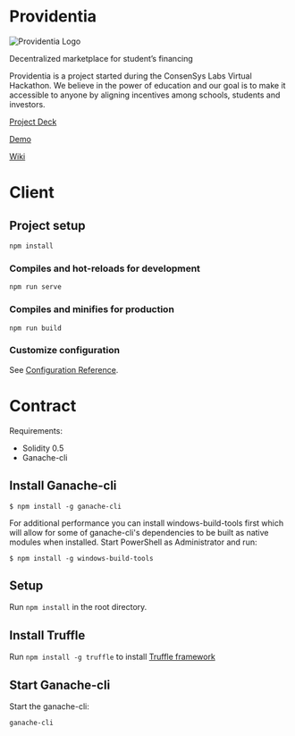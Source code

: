 # Providentia

![Providentia Logo](https://providentia.network/providentia-logo-color.png)

Decentralized marketplace for student’s financing

Providentia is a project started during the ConsenSys Labs Virtual Hackathon. We believe in the power of education and our goal is to make it accessible to anyone by aligning incentives among schools, students and investors. 

[Project Deck](https://docs.google.com/presentation/d/1fpNgI7xpRjkgp3_P1mCDgFF6ZIZ72lnBsix1NoXmHXY/edit?usp=sharing)

[Demo](https://providentia.network)

[Wiki](https://github.com/ugolino/providentia/wiki)

# Client

## Project setup
```
npm install
```

### Compiles and hot-reloads for development
```
npm run serve
```

### Compiles and minifies for production
```
npm run build
```


### Customize configuration
See [Configuration Reference](https://cli.vuejs.org/config/).


# Contract

Requirements:
* Solidity 0.5
* Ganache-cli

## Install Ganache-cli

`$ npm install -g ganache-cli`

For additional performance you can install windows-build-tools first which will allow for some of ganache-cli's dependencies to be built as native modules when installed. Start PowerShell as Administrator and run:

`$ npm install -g windows-build-tools`

## Setup
Run `npm install` in the root directory.

## Install Truffle
Run `npm install -g truffle` to install [Truffle framework](http://truffleframework.com/docs/getting_started/installation)

## Start Ganache-cli

Start the ganache-cli:

`ganache-cli `



